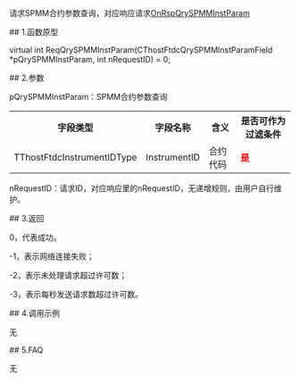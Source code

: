 <p>请求SPMM合约参数查询，对应响应请求<a href="../../CTHOSTFTDCTRADERAPI/ONRSPQRYSPMMINSTPARAM/">OnRspQrySPMMInstParam</a></p>
<span class="anchor" id="3cc8afd8-20e0-49d0-beb7-e25031363378"></span>
## 1.函数原型
<p>virtual int ReqQrySPMMInstParam(CThostFtdcQrySPMMInstParamField *pQrySPMMInstParam, int nRequestID) = 0;</p>
<span class="anchor" id="f34ceb3c-5794-4c92-bf63-31b4f7b8b839"></span>
## 2.参数
<p>pQrySPMMInstParam：SPMM合约参数查询</p>
<table><tr><th style="TEXT-ALIGN: center;">字段类型</th><th style="TEXT-ALIGN: center;">字段名称</th><th style="TEXT-ALIGN: center;">含义</th><th style="TEXT-ALIGN: center;">是否可作为过滤条件</th></tr><tr><td style="TEXT-ALIGN: left;">TThostFtdcInstrumentIDType</td>
<td style="TEXT-ALIGN: left;">InstrumentID</td>
<td style="TEXT-ALIGN: left;">合约代码</td>
<td style="TEXT-ALIGN: left;"><strong><font color="#FF0000">是</font></strong></td>
</tr>
</table>
<p>nRequestID：请求ID，对应响应里的nRequestID，无递增规则，由用户自行维护。</p>
<span class="anchor" id="34ae3ad1-c963-45c5-bc60-7b55dafa8d6f"></span>
## 3.返回
<p>0，代表成功。</p>
<p>-1，表示网络连接失败；</p>
<p>-2，表示未处理请求超过许可数；</p>
<p>-3，表示每秒发送请求数超过许可数。</p>
<span class="anchor" id="04499906-8fb7-4128-aedb-ce024c678ac2"></span>
## 4.调用示例
<p>无</p>
<span class="anchor" id="cd0ffa83-b791-4910-81e6-3452d74753ae"></span>
## 5.FAQ
<p>无</p>
